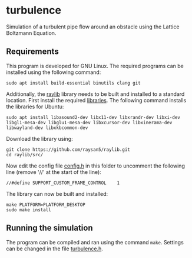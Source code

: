 # turbulence
Simulation of a turbulent pipe flow around an obstacle using the Lattice Boltzmann Equation.

## Requirements
This program is developed for GNU Linux. The required programs can be installed using the following command:

```
sudo apt install build-essential binutils clang git
```

Additionally, the [raylib](https://github.com/raysan5/raylib) library needs to be built and installed to a standard location. First install the required [libraries](https://github.com/raysan5/raylib/wiki/Working-on-GNU-Linux). The following command installs the libraries for Ubuntu:

```
sudo apt install libasound2-dev libx11-dev libxrandr-dev libxi-dev libgl1-mesa-dev libglu1-mesa-dev libxcursor-dev libxinerama-dev libwayland-dev libxkbcommon-dev
```

Download the library using:

```
git clone https://github.com/raysan5/raylib.git
cd raylib/src/
```

Now edit the config file [config.h](https://github.com/raysan5/raylib/blob/master/src/config.h) in this folder to uncomment the following line (remove '//' at the start of the line):

```
//#define SUPPORT_CUSTOM_FRAME_CONTROL    1
```

The library can now be built and installed:

```
make PLATFORM=PLATFORM_DESKTOP
sudo make install
```

## Running the simulation
The program can be compiled and ran using the command ```make```. Settings can be changed in the file [turbulence.h](turbulence.h).
